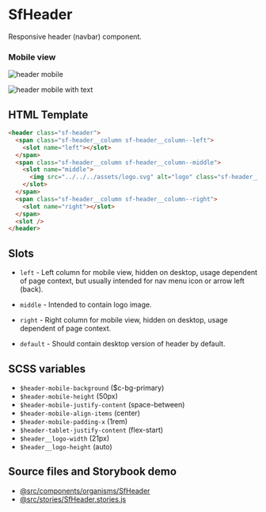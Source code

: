 # SfHeader

<!-- Write about general purpose of the component. Include screenshot (to be replaced with a live example once we migrate to vuepress) -->

Responsive header (navbar) component.

### Mobile view

![header mobile](https://camo.githubusercontent.com/70adbf5caa42d53b0dfe342f8fddd324cb0589d8/68747470733a2f2f73637265656e73686f747363646e2e66697265666f7875736572636f6e74656e742e636f6d2f696d616765732f35666434643564622d373464642d343738372d386634362d6137316537613165316565382e706e67)

![header mobile with text](https://camo.githubusercontent.com/d1e8ae6d1c8141298eff4330111d0c2691e07eb7/68747470733a2f2f73637265656e73686f747363646e2e66697265666f7875736572636f6e74656e742e636f6d2f696d616765732f64376465366235652d666563352d343664652d623934382d6536626437303139323565322e706e67)

## HTML Template

<!-- Just paste HTML template. It's much better description than any other code -->

````html
<header class="sf-header">
  <span class="sf-header__column sf-header__column--left">
    <slot name="left"></slot>
  </span>
  <span class="sf-header__column sf-header__column--middle">
    <slot name="middle">
      <img src="../../../assets/logo.svg" alt="logo" class="sf-header__logo"/>
    </slot>
  </span>
  <span class="sf-header__column sf-header__column--right">
    <slot name="right"></slot>
  </span>
  <slot />
</header>
````

## Slots

<!-- Describe slots and their purpose -->

- `left` - Left column for mobile view, hidden on desktop,
usage dependent of page context,
but usually intended for nav menu icon or arrow left (back).

- `middle` - Intended to contain logo image.

- `right` - Right column for mobile view,
hidden on desktop, usage dependent of page context.

- `default` - Should contain desktop version of header by default.

## SCSS variables

<!-- Write down SCSS variables available for configuration -->

- `$header-mobile-background` ($c-bg-primary)
- `$header-mobile-height` (50px)
- `$header-mobile-justify-content` (space-between)
- `$header-mobile-align-items` (center)
- `$header-mobile-padding-x` (1rem)
- `$header-tablet-justify-content` (flex-start)
- `$header__logo-width` (21px)
- `$header__logo-height` (auto)

## Source files and Storybook demo

- [@src/components/organisms/SfHeader](https://github.com/DivanteLtd/storefront-ui/tree/master/src/components/organisms/SfHeader)
- [@src/stories/SfHeader.stories.js](https://github.com/DivanteLtd/storefront-ui/blob/master/src/stories/SfHeader.stories.js)
